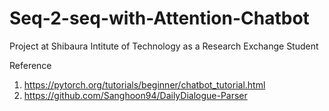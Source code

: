 # Seq-2-seq-with-Attention-Chatbot
Project at Shibaura Intitute of Technology as a Research Exchange Student

Reference 
  1. https://pytorch.org/tutorials/beginner/chatbot_tutorial.html
  2. https://github.com/Sanghoon94/DailyDialogue-Parser
